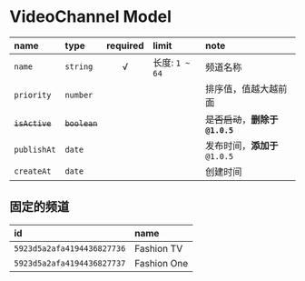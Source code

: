 # VideoChannel Model

name           | type          | required | limit          | note
:------------- | :------------ | :------: | :------------- | :-------------------
`name`         | `string`      | √        | 长度: `1 ~ 64` | 频道名称
`priority`     | `number`      |          |                | 排序值，值越大越前面
~~`isActive`~~ | ~~`boolean`~~ |          |                | ~~是否启动~~，**删除于 `@1.0.5`**
`publishAt`    | `date`        |          |                | 发布时间，**添加于** `@1.0.5`
`createAt`     | `date`        |          |                | 创建时间

## 固定的频道

id                         | name
:------------------------- | :-----------
`5923d5a2afa4194436827736` | Fashion TV
`5923d5a2afa4194436827737` | Fashion One
